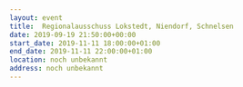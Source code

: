 ```yaml
---
layout: event
title:  Regionalausschuss Lokstedt, Niendorf, Schnelsen
date: 2019-09-19 21:50:00+00:00
start_date: 2019-11-11 18:00:00+01:00
end_date: 2019-11-11 22:00:00+01:00
location: noch unbekannt
address: noch unbekannt
---
```

